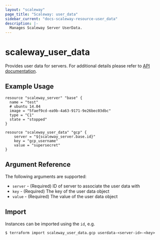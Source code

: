 ```yaml
---
layout: "scaleway"
page_title: "Scaleway: user_data"
sidebar_current: "docs-scaleway-resource-user_data"
description: |-
  Manages Scaleway Server UserData.
---
```


# scaleway_user_data

Provides user data for servers.
For additional details please refer to [API documentation](https://developer.scaleway.com/#user-data).

## Example Usage

```hcl
resource "scaleway_server" "base" {
  name = "test"
  # ubuntu 14.04
  image = "5faef9cd-ea9b-4a63-9171-9e26bec03dbc"
  type = "C1"
  state = "stopped"
}

resource "scaleway_user_data" "gcp" {
	server = "${scaleway_server.base.id}"
	key = "gcp_username"
	value = "supersecret"
}
```

## Argument Reference

The following arguments are supported:

* `server` - (Required) ID of server to associate the user data with
* `key` - (Required) The key of the user data object
* `value` - (Required) The value of the user data object

## Import

Instances can be imported using the `id`, e.g.

```
$ terraform import scaleway_user_data.gcp userdata-<server-id>-<key>
```
